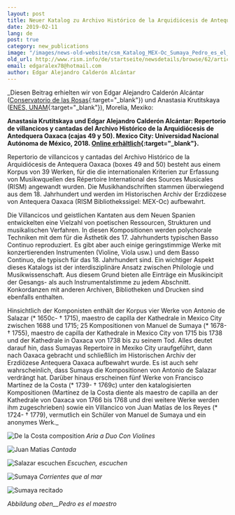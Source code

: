 ```yaml
---
layout: post
title: Neuer Katalog zu Archivo Histórico de la Arquidiócesis de Antequera Oaxaca (Mexiko)
date: 2019-02-11
lang: de
post: true
category: new_publications
image: "/images/news-old-website/csm_Katalog_MEX-Oc_Sumaya_Pedro_es_el_maestro_8ba87caf93.jpg"
old_url: http://www.rism.info/de/startseite/newsdetails/browse/62/article/64/new-catalog-of-the-archivo-historico-de-la-arquidiocesis-de-antequera-oaxaca-mexico.html
email: edgaralex78@hotmail.com
author: Edgar Alejandro Calderón Alcántar
---
```


_Diesen Beitrag erhielten wir von Edgar Alejandro Calderón Alcántar ([Conservatorio de las Rosas](https://www.conservatoriodelasrosas.edu.mx/Home/){:target="_blank"}) und Anastasia Krutitskaya ([ENES, UNAM](http://www.enesmorelia.unam.mx/){:target="_blank"}), Morelia, Mexiko:

**Anastasia Krutitskaya und Edgar Alejandro Calderón Alcántar: Repertorio de villancicos y cantadas del Archivo Histórico de la Arquidiócesis de Antedquera Oaxaca (cajas 49 y 50). Mexico City: Universidad Nacional Autónoma de México, 2018. [Online erhältlich](http://www.librosoa.unam.mx/handle/123456789/576){:target="_blank"}.**

Repertorio de villancicos y cantadas del Archivo Histórico de la Arquidiócesis de Antequera Oaxaca (boxes 49 and 50) besteht aus einem Korpus von 39 Werken, für die die internationalen Kriterien zur Erfassung von Musikwquellen des Répertoire International des Sources Musicales (RISM) angewandt wurden. Die Musikhandschriften stammen überwiegend aus dem 18. Jahrhundert und werden im Historischen Archiv der Erzdiözese von Antequera Oaxaca (RISM Bibliothekssigel: MEX-Oc) aufbewahrt.

Die Villancicos und geistlichen Kantaten aus dem Neuen Spanien entwickelten eine Vielzahl von poetischen Ressourcen, Strukturen und musikalischen Verfahren. In diesen Kompositionen werden polychorale Techniken mit dem für die Ästhetik des 17. Jahrhunderts typischen Basso Continuo reproduziert. Es gibt aber auch einige geringstimmige Werke mit konzertierenden Instrumenten (Violine, Viola usw.) und dem Basso Continuo, die typisch für das 18. Jahrhundert sind. Ein wichtiger Aspekt dieses Katalogs ist der interdisziplinäre Ansatz zwischen Philologie und Musikwissenschaft. Aus diesem Grund bieten alle Einträge ein Musikincipit der Gesangs- als auch Instrumentalstimme zu jedem Abschnitt. Konkordanzen mit anderen Archiven, Bibliotheken und Drucken sind ebenfalls enthalten.

Hinsichtlich der Komponisten enthält der Korpus vier Werke von Antonio de Salazar (\* 1650c- † 1715), maestro de capilla der Kathedrale in Mexico City zwischen 1688 und 1715; 25 Kompositionen von Manuel de Sumaya (\* 1678- † 1755), maestro de capilla der Kathedrale in Mexico City von 1715 bis 1738 und der Kathedrale in Oaxaca von 1738 bis zu seinem Tod. Alles deutet darauf hin, dass Sumayas Repertoire in Mexiko City uraufgeführt, dann nach Oaxaca gebracht und schließlich im Historischen Archiv der Erzdiözese Antequera Oaxaca aufbewahrt wurde. Es ist auch sehr wahrscheinlich, dass Sumaya die Kompositionen von Antonio de Salazar verdrängt hat. Darüber hinaus erscheinen fünf Werke von Francisco Martínez de la Costa (\* 1739- † 1769c) unter den katalogisierten Kompositionen (Martínez de la Costa diente als maestro de capilla an der Kathedrale von Oaxaca von 1766 bis 1768 und drei weitere Werke werden ihm zugeschrieben) sowie ein Villancico von Juan Matías de los Reyes (\* 1724- † 1779), vermutlich ein Schüler von Manuel de Sumaya und ein anonymes Werk._


![De la Costa composition](http://rism.info/resources-old-website/news/Katalog_MEX-Oc_de_la_costa.JPG)
_Aria a Duo Con Violines_

![Juan Matias](http://rism.info/resources-old-website/news/Katalog_MEX-Oc_Juan_Matias.JPG)
_Cantada_

![Salazar escuchen](http://rism.info/resources-old-website/news/Katalog_MEX-Oc_Salazar_escuchen.JPG)
_Escuchen, escuchen_

![Sumaya](http://rism.info/resources-old-website/news/Katalog_MEX-Oc_Sumaya_corrientes_que_al_mar.JPG)
_Corrientes que al mar_

![Sumaya recitado](http://rism.info/resources-old-website/news/Katalog_MEX-Oc_Sumaya_recitado.JPG)


_Abbildung oben__Pedro es el maestro_
